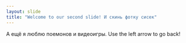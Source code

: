 ```yaml
---
layout: slide
title: "Welcome to our second slide! И скинь фотку сисек"
---
```

А ещё я люблю поемонов и видеоигры.
Use the left arrow to go back!
